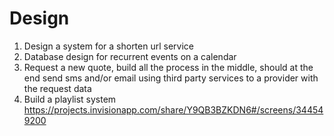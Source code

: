 # Design

1. Design a system for a shorten url service
2. Database design for recurrent events on a calendar
3. Request a new quote, build all the process in the middle, should at the end send sms and/or email using third party services to a provider with the request data
4. Build a playlist system 
https://projects.invisionapp.com/share/Y9QB3BZKDN6#/screens/344549200
